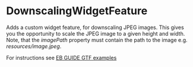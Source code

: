 ﻿# DownscalingWidgetFeature

Adds a custom widget feature, for downscaling JPEG images.
This gives you the opportunity to scale the JPEG image to a given height and width.
Note, that the _imagePath_ property must contain the path to the image e.g. _resources/image.jpeg_.

For instructions see [EB GUIDE GTF examples](../../readme.md)
